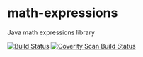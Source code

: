 # math-expressions
Java math expressions library

[![Build Status](https://travis-ci.org/SSNikolaevich/math-expressions.svg?branch=master)](https://travis-ci.org/SSNikolaevich/math-expressions)
<a href="https://scan.coverity.com/projects/ssnikolaevich-math-expressions"><img alt="Coverity Scan Build Status" src="https://scan.coverity.com/projects/7197/badge.svg"/></a>
